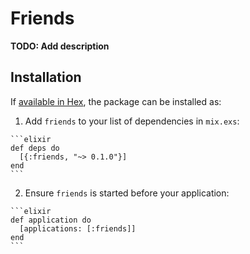 # Friends

**TODO: Add description**

## Installation

If [available in Hex](https://hex.pm/docs/publish), the package can be installed as:

  1. Add `friends` to your list of dependencies in `mix.exs`:

    ```elixir
    def deps do
      [{:friends, "~> 0.1.0"}]
    end
    ```

  2. Ensure `friends` is started before your application:

    ```elixir
    def application do
      [applications: [:friends]]
    end
    ```

